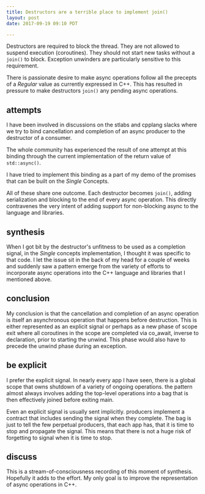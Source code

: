 ```yaml
---
title: Destructors are a terrible place to implement join()
layout: post
date: 2017-09-19 09:10 PDT

---
```


Destructors are required to block the thread. They are not allowed to suspend execution (coroutines). They should not start new tasks without a `join()` to block. Exception unwinders are particularly sensitive to this requirement.

There is passionate desire to make async operations follow all the precepts of a _Regular_ value as currently expressed in C++. This has resulted in pressure to make destructors `join()` any pending async operations. 

## attempts

I have been involved in discussions on the stlabs and cpplang slacks where we try to bind cancellation and completion of an async producer to the destructor of a consumer.

The whole community has experienced the result of one attempt at this binding through the current implementation of the return value of `std::async()`.

I have tried to implement this binding as a part of my demo of the promises that can be built on the _Single_ Concepts.

All of these share one outcome. Each destructor becomes `join()`, adding serialization and blocking to the end of every async operation. This directly contravenes the very intent of adding support for non-blocking async to the language and libraries.

## synthesis

When I got bit by the destructor's unfitness to be used as a completion signal, in the _Single_ concepts implementation, I thought it was specific to that code. I let the issue sit in the back of my head for a couple of weeks and suddenly saw a pattern emerge from the variety of efforts to incorporate async operations into the C++ language and libraries that I mentioned above.

## conclusion 

My conclusion is that the cancellation and completion of an async operation is itself an asynchronous operation that happens before destruction. This is either represented as an explicit signal or perhaps as a new phase of scope exit where all coroutines in the scope are completed via co_await, inverse to declaration, prior to starting the unwind. This phase would also have to precede the unwind phase during an exception.

## be explicit 

I prefer the explicit signal. In nearly every app I have seen, there is a global scope that owns shutdown of a variety of ongoing operations. the pattern almost always involves adding the top-level operations into a bag that is then effectively joined before exiting main.

Even an explicit signal is usually sent implicitly. producers implement a contract that includes sending the signal when they complete. The bag is just to tell the few perpetual producers, that each app has, that it is time to stop and propagate the signal. This means that there is not a huge risk of forgetting to signal when it is time to stop.

## discuss

This is a stream-of-consciousness recording of this moment of synthesis. Hopefully it adds to the effort. My only goal is to improve the representation of async operations in C++.
